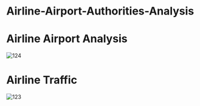 # Airline-Airport-Authorities-Analysis
# Airline Airport Analysis
![124](https://github.com/DrakshaAnjum2000/Airline-Airport-Authorities-Analysis/assets/108967981/5b746f21-0eab-4be8-bc55-59d1904ec98a)
# Airline Traffic
![123](https://github.com/DrakshaAnjum2000/Airline-Airport-Authorities-Analysis/assets/108967981/53a060ac-f75d-4779-9e4d-b45453c0f98b)

